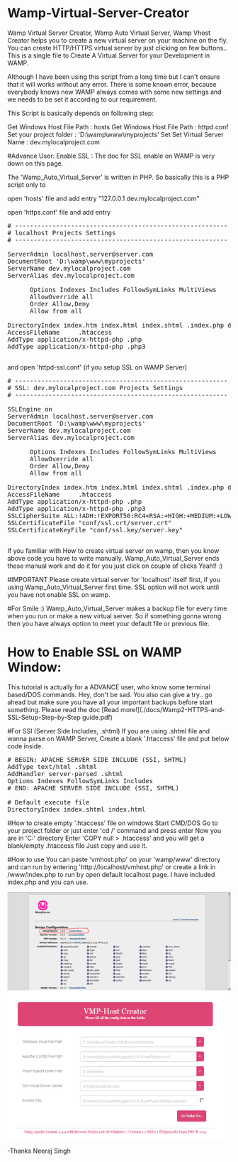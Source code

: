 # Wamp-Virtual-Server-Creator
Wamp Virtual Server Creator, Wamp Auto Virtual Server, Wamp Vhost Creator helps you to create a new virtual server on your machine on the fly. You can create HTTP/HTTPS virtual server by just clicking on few buttons.. This is a single file to Create A Virtual Server for your Development in WAMP. 

Although I have been using this script from a long time but I can't ensure that it will works without any error. There is some known error, because everybody
knows new WAMP always comes with some new settings and we needs to be set it according to our requirement.

This Script is basically depends on following step:

Get Windows Host File Path 	: hosts
Get Windows Host File Path 	: httpd.conf
Set your project folder		: 'D:\wamp\www\myprojects'
Set Set Virtual Server Name : dev.mylocalproject.com

#Advance User:
Enable SSL : The doc for SSL enable on WAMP is very down on this page.

The 'Wamp_Auto_Virtual_Server' is written in PHP. So basically this is a PHP script only to 

open 'hosts' file and add entry "127.0.0.1       dev.mylocalproject.com"

open 'https.conf' file and add entry
<pre>
# ---------------------------------------------------------
# localhost Projects Settings
# ---------------------------------------------------------
<VirtualHost *:80>
ServerAdmin localhost.server@server.com
DocumentRoot 'D:\wamp\www\myprojects'
ServerName dev.mylocalproject.com
ServerAlias dev.mylocalproject.com
  <Directory  'D:\wamp\www\myprojects'>
      Options Indexes Includes FollowSymLinks MultiViews
      AllowOverride all
      Order Allow,Deny
      Allow from all
  </Directory>
DirectoryIndex index.htm index.html index.shtml .index.php default.php index.php
AccessFileName     .htaccess
AddType application/x-httpd-php .php
AddType application/x-httpd-php .php3
</VirtualHost>
</pre>

and open 'httpd-ssl.conf' (if you setup SSL on WAMP Server)

<pre>
# ---------------------------------------------------------
# SSL: dev.mylocalproject.com Projects Settings
# ---------------------------------------------------------
<VirtualHost *:443>
SSLEngine on
ServerAdmin localhost.server@server.com
DocumentRoot 'D:\wamp\www\myprojects'
ServerName dev.mylocalproject.com
ServerAlias dev.mylocalproject.com
  <Directory  'D:\wamp\www\myprojects'>
      Options Indexes Includes FollowSymLinks MultiViews
      AllowOverride all
      Order Allow,Deny
      Allow from all
  </Directory>
DirectoryIndex index.htm index.html index.shtml .index.php default.php index.php
AccessFileName     .htaccess
AddType application/x-httpd-php .php
AddType application/x-httpd-php .php3
SSLCipherSuite ALL:!ADH:!EXPORT56:RC4+RSA:+HIGH:+MEDIUM:+LOW:+SSLv2:+EXP:+eNULL  
SSLCertificateFile "conf/ssl.crt/server.crt"
SSLCertificateKeyFile "conf/ssl.key/server.key"
</VirtualHost>
</pre>

If you familiar with How to create virtual server on wamp, then you know above code you have to write manually. 
Wamp_Auto_Virtual_Server ends these manual work and do it for you just click on couple of clicks Yeah!! :)


#IMPORTANT
Please create virtual server for 'localhost' itself first, if you using Wamp_Auto_Virtual_Server first time. SSL option will not work
until you have not enable SSL on wamp.

#For Smile :)
Wamp_Auto_Virtual_Server makes a backup file for every time when you run or make a new virtual server. So if something gonna wrong then you have always option to meet your default file or previous file.


# How to Enable SSL on WAMP Window:
This tutorial is actually for a ADVANCE user, who know some terminal based/DOS commands. 
Hey, don't be sad. You also can give a try.. go ahead but make sure you have all your important backups before start something.
Please read the doc [Read more!](./docs/Wamp2-HTTPS-and-SSL-Setup-Step-by-Step guide.pdf)


#For SSI (Server Side Includes, .shtml)
If you are using .shtml file and wanna parse on WAMP Server, Create a blank '.htaccess' file and put below code inside.
<pre>
# BEGIN: APACHE SERVER SIDE INCLUDE (SSI, SHTML)
AddType text/html .shtml
AddHandler server-parsed .shtml
Options Indexes FollowSymLinks Includes
# END: APACHE SERVER SIDE INCLUDE (SSI, SHTML)

# Default execute file
DirectoryIndex index.shtml index.html
</pre>


#How to create empty '.htaccess' file on windows
Start CMD/DOS
Go to your project folder or just enter 'cd /' command and press enter
Now you are in 'C:' directory
Enter 'COPY null > .htaccess' and you will get a blank/empty .htaccess file
Just copy and use it.

#How to use
You can paste 'vmhost.php' on your 'wamp/www' directory and can run by entering 'http://localhost/vmhost.php'
or create a link in /www/index.php to run by open default localhost page. I have included index.php and you can use.

![Alt VMHost with Index](./docs/WAMP-Index-With-VHost.png?raw=true "Optional Title")
![Alt VMHost Screen](./docs/VHost.png?raw=true "Optional Title")

-Thanks
Neeraj Singh
